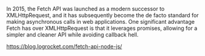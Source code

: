 In 2015, the Fetch API was launched as a modern successor to XMLHttpRequest, and it has subsequently become the de facto standard for making asynchronous calls in web applications. One significant advantage Fetch has over XMLHttpRequest is that it leverages promises, allowing for a simpler and cleaner API while avoiding callback hell.

https://blog.logrocket.com/fetch-api-node-js/
